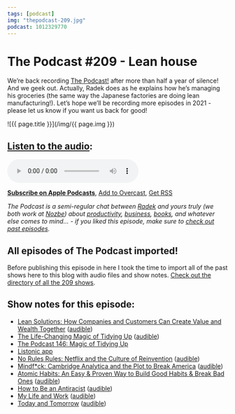 ```yaml
---
tags: [podcast]
img: "thepodcast-209.jpg"
podcast: 1012329770
---
```


# The Podcast #209 - Lean house

We’re back recording [The Podcast!](/podcast) after more than half a year of silence! And we geek out. Actually, Radek does as he explains how he’s managing his groceries (the same way the Japanese factories are doing lean manufacturing!). Let’s hope we’ll be recording more episodes in 2021 - please let us know if you want us back for good!

<!--More-->

![{{ page.title }}](/img/{{ page.img }})

## [Listen to the audio][e]:

<audio controls>
<source src="https://files.nozbe.com/podcast/209.mp3" type="audio/mpeg">
</audio>

**[Subscribe on Apple Podcasts][i]**, [Add to Overcast][ov], [Get RSS][rss]

*The Podcast is a semi-regular chat between [Radek][r] and yours truly (we both work at [Nozbe][n]) about [productivity](/productivity), [business](/business), [books](/books), and whatever else comes to mind... - if you liked this episode, make sure to [check out past episodes](/podcast).*

## All episodes of The Podcast imported!

Before publishing this episode in here I took the time to import all of the past shows here to this blog with audio files and show notes. [Check out the directory of all the 209 shows](/podcast).

## Show notes for this episode:

  * [Lean Solutions: How Companies and Customers Can Create Value and Wealth Together](https://www.amazon.com/Lean-Solutions-Companies-Customers-Together/dp/0743277783/) ([audible](https://www.audible.com/pd/Lean-Solutions-Audiobook/B002V1NJ4U))
  * [The Life-Changing Magic of Tidying Up](https://www.amazon.com/Life-Changing-Magic-Tidying-Decluttering-Organizing/dp/1607747308/) ([audible](https://www.audible.com/pd/The-Life-Changing-Magic-of-Tidying-Audiobook/B01M03NLJY))
  * [The Podcast 146: Magic of Tidying Up](https://thepodcast.fm/146)
  * [Listonic app](https://listonic.com/)
  * [No Rules Rules: Netflix and the Culture of Reinvention](https://www.amazon.com/No-Rules-Netflix-Culture-Reinvention/dp/1984877860/) ([audible](https://www.audible.com/pd/No-Rules-Rules-Audiobook/1984891170))
  * [Mindf*ck: Cambridge Analytica and the Plot to Break America](https://www.amazon.com/Mindf-Cambridge-Analytica-Break-America/dp/1984854631/) ([audible](https://www.audible.com/pd/Mindf-ck-Audiobook/0593209613))
  * [Atomic Habits: An Easy & Proven Way to Build Good Habits & Break Bad Ones](https://www.amazon.com/Atomic-Habits-Proven-Build-Break/dp/0735211299/) ([audible](https://www.audible.com/pd/Atomic-Habits-Audiobook/1524779261))
  * [How to Be an Antiracist](https://www.amazon.com/How-Be-Antiracist-Ibram-Kendi/dp/0525509283/) ([audible](https://www.audible.com/pd/How-to-Be-an-Antiracist-Audiobook/1984832212))
  * [My Life and Work](https://www.amazon.com/My-Life-Work-Henry-Ford/dp/1722132531/) ([audible](https://www.audible.com/pd/My-Life-and-Work-Audiobook/B078897F8S))
  * [Today and Tomorrow](https://www.amazon.com/Today-Tomorrow-Henry-Ford/dp/1684116163/) ([audible](https://www.audible.com/pd/Today-and-Tomorrow-Audiobook/B07CV3DPVX))


[ov]: https://overcast.fm/itunes1012329770/the-podcast
[rss]: http://thepodcast.fm/episodes?format=RSS
[e]: http://thepodcast.fm/episodes/209
[p]: https://michael.gratis/thepodcastfm
[r]: https://michael.gratis/radex
[i]: https://michael.gratis/thepodcast

<!--podcast: 1012329770-->

[n]: https://nozbe.com/?a=mike
[np]: https://nozbe.com/personal/?a=mike